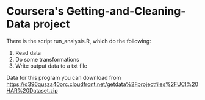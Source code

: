 # Coursera's Getting-and-Cleaning-Data project
There is the script run_analysis.R, which do the following:

1. Read data
2. Do some transformations
3. Write output data to a txt file

Data for this program you can download from https://d396qusza40orc.cloudfront.net/getdata%2Fprojectfiles%2FUCI%20HAR%20Dataset.zip
 


